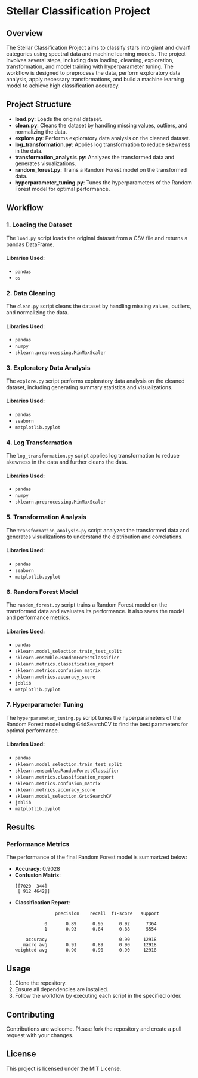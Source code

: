 # Stellar Classification Project

## Overview

The Stellar Classification Project aims to classify stars into giant and dwarf categories using spectral data and machine learning models. The project involves several steps, including data loading, cleaning, exploration, transformation, and model training with hyperparameter tuning. The workflow is designed to preprocess the data, perform exploratory data analysis, apply necessary transformations, and build a machine learning model to achieve high classification accuracy.

## Project Structure

- **load.py**: Loads the original dataset.
- **clean.py**: Cleans the dataset by handling missing values, outliers, and normalizing the data.
- **explore.py**: Performs exploratory data analysis on the cleaned dataset.
- **log_transformation.py**: Applies log transformation to reduce skewness in the data.
- **transformation_analysis.py**: Analyzes the transformed data and generates visualizations.
- **random_forest.py**: Trains a Random Forest model on the transformed data.
- **hyperparameter_tuning.py**: Tunes the hyperparameters of the Random Forest model for optimal performance.

## Workflow

### 1. Loading the Dataset

The `load.py` script loads the original dataset from a CSV file and returns a pandas DataFrame.

#### Libraries Used:
- `pandas`
- `os`

### 2. Data Cleaning

The `clean.py` script cleans the dataset by handling missing values, outliers, and normalizing the data.

#### Libraries Used:
- `pandas`
- `numpy`
- `sklearn.preprocessing.MinMaxScaler`

### 3. Exploratory Data Analysis

The `explore.py` script performs exploratory data analysis on the cleaned dataset, including generating summary statistics and visualizations.

#### Libraries Used:
- `pandas`
- `seaborn`
- `matplotlib.pyplot`

### 4. Log Transformation

The `log_transformation.py` script applies log transformation to reduce skewness in the data and further cleans the data.

#### Libraries Used:
- `pandas`
- `numpy`
- `sklearn.preprocessing.MinMaxScaler`

### 5. Transformation Analysis

The `transformation_analysis.py` script analyzes the transformed data and generates visualizations to understand the distribution and correlations.

#### Libraries Used:
- `pandas`
- `seaborn`
- `matplotlib.pyplot`

### 6. Random Forest Model

The `random_forest.py` script trains a Random Forest model on the transformed data and evaluates its performance. It also saves the model and performance metrics.

#### Libraries Used:
- `pandas`
- `sklearn.model_selection.train_test_split`
- `sklearn.ensemble.RandomForestClassifier`
- `sklearn.metrics.classification_report`
- `sklearn.metrics.confusion_matrix`
- `sklearn.metrics.accuracy_score`
- `joblib`
- `matplotlib.pyplot`

### 7. Hyperparameter Tuning

The `hyperparameter_tuning.py` script tunes the hyperparameters of the Random Forest model using GridSearchCV to find the best parameters for optimal performance.

#### Libraries Used:
- `pandas`
- `sklearn.model_selection.train_test_split`
- `sklearn.ensemble.RandomForestClassifier`
- `sklearn.metrics.classification_report`
- `sklearn.metrics.confusion_matrix`
- `sklearn.metrics.accuracy_score`
- `sklearn.model_selection.GridSearchCV`
- `joblib`
- `matplotlib.pyplot`

## Results

### Performance Metrics

The performance of the final Random Forest model is summarized below:

- **Accuracy**: 0.9028
- **Confusion Matrix**: 
  ```
  [[7020  344]
   [ 912 4642]]
  ```
- **Classification Report**:
  ```
                 precision    recall  f1-score   support

             0       0.89      0.95      0.92      7364
             1       0.93      0.84      0.88      5554

      accuracy                           0.90     12918
     macro avg       0.91      0.89      0.90     12918
  weighted avg       0.90      0.90      0.90     12918
  ```
  
## Usage

1. Clone the repository.
2. Ensure all dependencies are installed.
3. Follow the workflow by executing each script in the specified order.

## Contributing

Contributions are welcome. Please fork the repository and create a pull request with your changes.

## License

This project is licensed under the MIT License.
